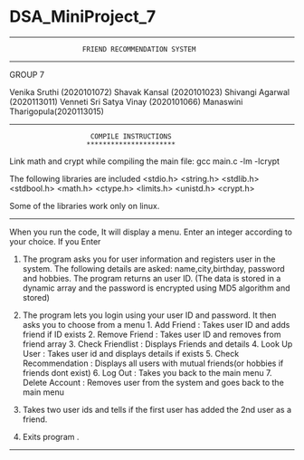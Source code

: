 # DSA_MiniProject_7
**************************************************************************************************************
                      FRIEND RECOMMENDATION SYSTEM
**************************************************************************************************************
GROUP 7

Venika Sruthi (2020101072)
Shavak Kansal (2020101023)
Shivangi Agarwal (2020113011)
Venneti Sri Satya Vinay (2020101066)
Manaswini Tharigopula(2020113015)
**************************************************************************************************************

                        COMPILE INSTRUCTIONS
                       **********************

Link math and crypt while compiling the main file:
    gcc main.c -lm -lcrypt

The following libraries are included
<stdio.h>
<string.h>
<stdlib.h>
<stdbool.h>
<math.h>
<ctype.h>
<limits.h>
<unistd.h>
<crypt.h>

Some of the libraries work only on linux.
**************************************************************************************************************
When you run the code, It will display a menu.
Enter an integer according to your choice. If you Enter

1. The program asks you for user information and registers user in the system.
   The following details are asked: name,city,birthday, password and hobbies.
   The program returns an user ID.
   (The data is stored in a dynamic array and the password is encrypted using MD5 algorithm and stored)

2. The program lets you login using your user ID and password. It then asks you to choose from a menu
        1. Add Friend : Takes user ID and adds friend if ID exists
        2. Remove Friend : Takes user ID and removes from friend array
        3. Check Friendlist : Displays Friends and details
        4. Look Up User : Takes user id and displays details if exists
        5. Check Recommendation : Displays all users with mutual friends(or hobbies if friends dont exist)
        6. Log Out : Takes you back to the main menu
        7. Delete Account : Removes user from the system and goes back to the main menu

3. Takes two user ids and tells if the first user has added the 2nd user as a friend.
4. Exits program .

**************************************************************************************************************
